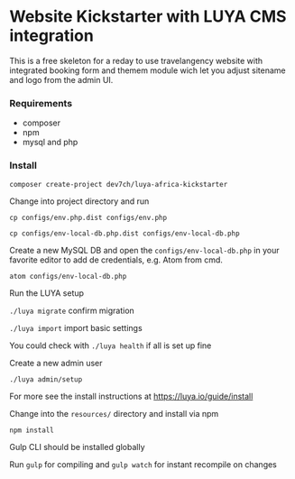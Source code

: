 # Website Kickstarter with LUYA CMS integration

This is a free skeleton for a reday to use travelangency website with integrated booking form and themem module wich let you adjust sitename and logo from the admin UI.

### Requirements

- composer
- npm
- mysql and php

### Install

`composer create-project dev7ch/luya-africa-kickstarter`

Change into project directory and run  

`cp configs/env.php.dist configs/env.php` 

`cp configs/env-local-db.php.dist configs/env-local-db.php`  

Create a new MySQL DB and open the `configs/env-local-db.php` in your favorite editor to add de credentials, e.g. Atom from cmd.

`atom configs/env-local-db.php`  

Run the LUYA setup

`./luya migrate`  confirm migration  

`./luya import`  import basic settings  

You could check with `./luya health` if all is set up fine

Create a new admin user  

`./luya admin/setup`


For more see the install instructions at https://luya.io/guide/install


Change into the `resources/` directory and install via npm  

`npm install`

Gulp CLI should be installed globally

Run `gulp` for compiling and `gulp watch` for instant recompile on changes

